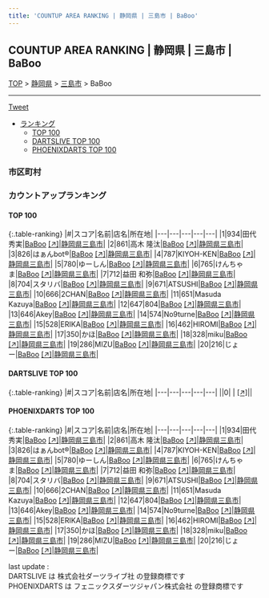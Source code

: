 ```yaml
---
title: 'COUNTUP AREA RANKING | 静岡県 | 三島市 | BaBoo'
---
```

## COUNTUP AREA RANKING | 静岡県 | 三島市 | BaBoo

[TOP](/darts/rank/) > [静岡県](/darts/rank/静岡県/) > [三島市](/darts/rank/静岡県/三島市/) > BaBoo

___

<a href="https://twitter.com/share?ref_src=twsrc%5Etfw" data-text="COUNTUP AREA RANKING | 静岡県三島市BaBoo" class="twitter-share-button" data-hashtags="DARTSLIVE,PHOENIXDARTS,darts,ダーツ" data-show-count="false">Tweet</a>

* [ランキング](#カウントアップランキング)
    * [TOP 100](#top-100)
    * [DARTSLIVE TOP 100](#dartslive-top-100)
    * [PHOENIXDARTS TOP 100](#phoenixdarts-top-100)

### 市区町村

<ul>

</ul>

### カウントアップランキング

#### TOP 100



{:.table-ranking}
|#|スコア|名前|店名|所在地|
|---|---|---|---|---|
|1|934|<span class="rank-name-pd">田代　秀実</span>|<a href="/darts/rank/shops/73604.html">BaBoo</a> <a href="https://vs.phoenixdarts.com/jp/shop/shopDetailInfo/s_73604?s_seq=73604">[↗]</a>|<a href="/darts/rank/静岡県/三島市">静岡県三島市</a>|
|2|861|<span class="rank-name-pd"><span class="pro-icon-pd"></span>高木 隆汰</span>|<a href="/darts/rank/shops/73604.html">BaBoo</a> <a href="https://vs.phoenixdarts.com/jp/shop/shopDetailInfo/s_73604?s_seq=73604">[↗]</a>|<a href="/darts/rank/静岡県/三島市">静岡県三島市</a>|
|3|826|<span class="rank-name-pd">はぁんbot®</span>|<a href="/darts/rank/shops/73604.html">BaBoo</a> <a href="https://vs.phoenixdarts.com/jp/shop/shopDetailInfo/s_73604?s_seq=73604">[↗]</a>|<a href="/darts/rank/静岡県/三島市">静岡県三島市</a>|
|4|787|<span class="rank-name-pd">KIYOH-KEN</span>|<a href="/darts/rank/shops/73604.html">BaBoo</a> <a href="https://vs.phoenixdarts.com/jp/shop/shopDetailInfo/s_73604?s_seq=73604">[↗]</a>|<a href="/darts/rank/静岡県/三島市">静岡県三島市</a>|
|5|780|<span class="rank-name-pd">ゆーしん</span>|<a href="/darts/rank/shops/73604.html">BaBoo</a> <a href="https://vs.phoenixdarts.com/jp/shop/shopDetailInfo/s_73604?s_seq=73604">[↗]</a>|<a href="/darts/rank/静岡県/三島市">静岡県三島市</a>|
|6|765|<span class="rank-name-pd">けんちゃま</span>|<a href="/darts/rank/shops/73604.html">BaBoo</a> <a href="https://vs.phoenixdarts.com/jp/shop/shopDetailInfo/s_73604?s_seq=73604">[↗]</a>|<a href="/darts/rank/静岡県/三島市">静岡県三島市</a>|
|7|712|<span class="rank-name-pd">益田 和弥</span>|<a href="/darts/rank/shops/73604.html">BaBoo</a> <a href="https://vs.phoenixdarts.com/jp/shop/shopDetailInfo/s_73604?s_seq=73604">[↗]</a>|<a href="/darts/rank/静岡県/三島市">静岡県三島市</a>|
|8|704|<span class="rank-name-pd">スタリバ</span>|<a href="/darts/rank/shops/73604.html">BaBoo</a> <a href="https://vs.phoenixdarts.com/jp/shop/shopDetailInfo/s_73604?s_seq=73604">[↗]</a>|<a href="/darts/rank/静岡県/三島市">静岡県三島市</a>|
|9|671|<span class="rank-name-pd">ATSUSHI</span>|<a href="/darts/rank/shops/73604.html">BaBoo</a> <a href="https://vs.phoenixdarts.com/jp/shop/shopDetailInfo/s_73604?s_seq=73604">[↗]</a>|<a href="/darts/rank/静岡県/三島市">静岡県三島市</a>|
|10|666|<span class="rank-name-pd">2CHAN</span>|<a href="/darts/rank/shops/73604.html">BaBoo</a> <a href="https://vs.phoenixdarts.com/jp/shop/shopDetailInfo/s_73604?s_seq=73604">[↗]</a>|<a href="/darts/rank/静岡県/三島市">静岡県三島市</a>|
|11|651|<span class="rank-name-pd">Masuda Kazuya</span>|<a href="/darts/rank/shops/73604.html">BaBoo</a> <a href="https://vs.phoenixdarts.com/jp/shop/shopDetailInfo/s_73604?s_seq=73604">[↗]</a>|<a href="/darts/rank/静岡県/三島市">静岡県三島市</a>|
|12|647|<span class="rank-name-pd">804</span>|<a href="/darts/rank/shops/73604.html">BaBoo</a> <a href="https://vs.phoenixdarts.com/jp/shop/shopDetailInfo/s_73604?s_seq=73604">[↗]</a>|<a href="/darts/rank/静岡県/三島市">静岡県三島市</a>|
|13|646|<span class="rank-name-pd">Akey</span>|<a href="/darts/rank/shops/73604.html">BaBoo</a> <a href="https://vs.phoenixdarts.com/jp/shop/shopDetailInfo/s_73604?s_seq=73604">[↗]</a>|<a href="/darts/rank/静岡県/三島市">静岡県三島市</a>|
|14|574|<span class="rank-name-pd">No9turne</span>|<a href="/darts/rank/shops/73604.html">BaBoo</a> <a href="https://vs.phoenixdarts.com/jp/shop/shopDetailInfo/s_73604?s_seq=73604">[↗]</a>|<a href="/darts/rank/静岡県/三島市">静岡県三島市</a>|
|15|528|<span class="rank-name-pd">ERIKA</span>|<a href="/darts/rank/shops/73604.html">BaBoo</a> <a href="https://vs.phoenixdarts.com/jp/shop/shopDetailInfo/s_73604?s_seq=73604">[↗]</a>|<a href="/darts/rank/静岡県/三島市">静岡県三島市</a>|
|16|462|<span class="rank-name-pd">HIROMI</span>|<a href="/darts/rank/shops/73604.html">BaBoo</a> <a href="https://vs.phoenixdarts.com/jp/shop/shopDetailInfo/s_73604?s_seq=73604">[↗]</a>|<a href="/darts/rank/静岡県/三島市">静岡県三島市</a>|
|17|350|<span class="rank-name-pd">かほ</span>|<a href="/darts/rank/shops/73604.html">BaBoo</a> <a href="https://vs.phoenixdarts.com/jp/shop/shopDetailInfo/s_73604?s_seq=73604">[↗]</a>|<a href="/darts/rank/静岡県/三島市">静岡県三島市</a>|
|18|328|<span class="rank-name-pd">miku</span>|<a href="/darts/rank/shops/73604.html">BaBoo</a> <a href="https://vs.phoenixdarts.com/jp/shop/shopDetailInfo/s_73604?s_seq=73604">[↗]</a>|<a href="/darts/rank/静岡県/三島市">静岡県三島市</a>|
|19|286|<span class="rank-name-pd">MIZU</span>|<a href="/darts/rank/shops/73604.html">BaBoo</a> <a href="https://vs.phoenixdarts.com/jp/shop/shopDetailInfo/s_73604?s_seq=73604">[↗]</a>|<a href="/darts/rank/静岡県/三島市">静岡県三島市</a>|
|20|216|<span class="rank-name-pd">じょー</span>|<a href="/darts/rank/shops/73604.html">BaBoo</a> <a href="https://vs.phoenixdarts.com/jp/shop/shopDetailInfo/s_73604?s_seq=73604">[↗]</a>|<a href="/darts/rank/静岡県/三島市">静岡県三島市</a>|


#### DARTSLIVE TOP 100



{:.table-ranking}
|#|スコア|名前|店名|所在地|
|---|---|---|---|---|
||0|<span class="rank-name-dl"> </span>|<a href="/darts/rank/shops/.html"></a> <a href="">[↗]</a>|<a href="/darts/rank//"></a>|


#### PHOENIXDARTS TOP 100



{:.table-ranking}
|#|スコア|名前|店名|所在地|
|---|---|---|---|---|
|1|934|<span class="rank-name-pd">田代　秀実</span>|<a href="/darts/rank/shops/73604.html">BaBoo</a> <a href="https://vs.phoenixdarts.com/jp/shop/shopDetailInfo/s_73604?s_seq=73604">[↗]</a>|<a href="/darts/rank/静岡県/三島市">静岡県三島市</a>|
|2|861|<span class="rank-name-pd"><span class="pro-icon-pd"></span>高木 隆汰</span>|<a href="/darts/rank/shops/73604.html">BaBoo</a> <a href="https://vs.phoenixdarts.com/jp/shop/shopDetailInfo/s_73604?s_seq=73604">[↗]</a>|<a href="/darts/rank/静岡県/三島市">静岡県三島市</a>|
|3|826|<span class="rank-name-pd">はぁんbot®</span>|<a href="/darts/rank/shops/73604.html">BaBoo</a> <a href="https://vs.phoenixdarts.com/jp/shop/shopDetailInfo/s_73604?s_seq=73604">[↗]</a>|<a href="/darts/rank/静岡県/三島市">静岡県三島市</a>|
|4|787|<span class="rank-name-pd">KIYOH-KEN</span>|<a href="/darts/rank/shops/73604.html">BaBoo</a> <a href="https://vs.phoenixdarts.com/jp/shop/shopDetailInfo/s_73604?s_seq=73604">[↗]</a>|<a href="/darts/rank/静岡県/三島市">静岡県三島市</a>|
|5|780|<span class="rank-name-pd">ゆーしん</span>|<a href="/darts/rank/shops/73604.html">BaBoo</a> <a href="https://vs.phoenixdarts.com/jp/shop/shopDetailInfo/s_73604?s_seq=73604">[↗]</a>|<a href="/darts/rank/静岡県/三島市">静岡県三島市</a>|
|6|765|<span class="rank-name-pd">けんちゃま</span>|<a href="/darts/rank/shops/73604.html">BaBoo</a> <a href="https://vs.phoenixdarts.com/jp/shop/shopDetailInfo/s_73604?s_seq=73604">[↗]</a>|<a href="/darts/rank/静岡県/三島市">静岡県三島市</a>|
|7|712|<span class="rank-name-pd">益田 和弥</span>|<a href="/darts/rank/shops/73604.html">BaBoo</a> <a href="https://vs.phoenixdarts.com/jp/shop/shopDetailInfo/s_73604?s_seq=73604">[↗]</a>|<a href="/darts/rank/静岡県/三島市">静岡県三島市</a>|
|8|704|<span class="rank-name-pd">スタリバ</span>|<a href="/darts/rank/shops/73604.html">BaBoo</a> <a href="https://vs.phoenixdarts.com/jp/shop/shopDetailInfo/s_73604?s_seq=73604">[↗]</a>|<a href="/darts/rank/静岡県/三島市">静岡県三島市</a>|
|9|671|<span class="rank-name-pd">ATSUSHI</span>|<a href="/darts/rank/shops/73604.html">BaBoo</a> <a href="https://vs.phoenixdarts.com/jp/shop/shopDetailInfo/s_73604?s_seq=73604">[↗]</a>|<a href="/darts/rank/静岡県/三島市">静岡県三島市</a>|
|10|666|<span class="rank-name-pd">2CHAN</span>|<a href="/darts/rank/shops/73604.html">BaBoo</a> <a href="https://vs.phoenixdarts.com/jp/shop/shopDetailInfo/s_73604?s_seq=73604">[↗]</a>|<a href="/darts/rank/静岡県/三島市">静岡県三島市</a>|
|11|651|<span class="rank-name-pd">Masuda Kazuya</span>|<a href="/darts/rank/shops/73604.html">BaBoo</a> <a href="https://vs.phoenixdarts.com/jp/shop/shopDetailInfo/s_73604?s_seq=73604">[↗]</a>|<a href="/darts/rank/静岡県/三島市">静岡県三島市</a>|
|12|647|<span class="rank-name-pd">804</span>|<a href="/darts/rank/shops/73604.html">BaBoo</a> <a href="https://vs.phoenixdarts.com/jp/shop/shopDetailInfo/s_73604?s_seq=73604">[↗]</a>|<a href="/darts/rank/静岡県/三島市">静岡県三島市</a>|
|13|646|<span class="rank-name-pd">Akey</span>|<a href="/darts/rank/shops/73604.html">BaBoo</a> <a href="https://vs.phoenixdarts.com/jp/shop/shopDetailInfo/s_73604?s_seq=73604">[↗]</a>|<a href="/darts/rank/静岡県/三島市">静岡県三島市</a>|
|14|574|<span class="rank-name-pd">No9turne</span>|<a href="/darts/rank/shops/73604.html">BaBoo</a> <a href="https://vs.phoenixdarts.com/jp/shop/shopDetailInfo/s_73604?s_seq=73604">[↗]</a>|<a href="/darts/rank/静岡県/三島市">静岡県三島市</a>|
|15|528|<span class="rank-name-pd">ERIKA</span>|<a href="/darts/rank/shops/73604.html">BaBoo</a> <a href="https://vs.phoenixdarts.com/jp/shop/shopDetailInfo/s_73604?s_seq=73604">[↗]</a>|<a href="/darts/rank/静岡県/三島市">静岡県三島市</a>|
|16|462|<span class="rank-name-pd">HIROMI</span>|<a href="/darts/rank/shops/73604.html">BaBoo</a> <a href="https://vs.phoenixdarts.com/jp/shop/shopDetailInfo/s_73604?s_seq=73604">[↗]</a>|<a href="/darts/rank/静岡県/三島市">静岡県三島市</a>|
|17|350|<span class="rank-name-pd">かほ</span>|<a href="/darts/rank/shops/73604.html">BaBoo</a> <a href="https://vs.phoenixdarts.com/jp/shop/shopDetailInfo/s_73604?s_seq=73604">[↗]</a>|<a href="/darts/rank/静岡県/三島市">静岡県三島市</a>|
|18|328|<span class="rank-name-pd">miku</span>|<a href="/darts/rank/shops/73604.html">BaBoo</a> <a href="https://vs.phoenixdarts.com/jp/shop/shopDetailInfo/s_73604?s_seq=73604">[↗]</a>|<a href="/darts/rank/静岡県/三島市">静岡県三島市</a>|
|19|286|<span class="rank-name-pd">MIZU</span>|<a href="/darts/rank/shops/73604.html">BaBoo</a> <a href="https://vs.phoenixdarts.com/jp/shop/shopDetailInfo/s_73604?s_seq=73604">[↗]</a>|<a href="/darts/rank/静岡県/三島市">静岡県三島市</a>|
|20|216|<span class="rank-name-pd">じょー</span>|<a href="/darts/rank/shops/73604.html">BaBoo</a> <a href="https://vs.phoenixdarts.com/jp/shop/shopDetailInfo/s_73604?s_seq=73604">[↗]</a>|<a href="/darts/rank/静岡県/三島市">静岡県三島市</a>|


<div class="footer border-top border-gray-light mt-5 pt-3 text-right text-gray">
    last update : <span style="font-weight: italic" id="foot_last_modified"></span><br />
    DARTSLIVE は 株式会社ダーツライブ社 の登録商標です<br />
    PHOENIXDARTS は フェニックスダーツジャパン株式会社 の登録商標です<br />
</div>

<script src="https://cdnjs.cloudflare.com/ajax/libs/jquery.tablesorter/2.31.3/js/jquery.tablesorter.min.js" integrity="sha512-qzgd5cYSZcosqpzpn7zF2ZId8f/8CHmFKZ8j7mU4OUXTNRd5g+ZHBPsgKEwoqxCtdQvExE5LprwwPAgoicguNg==" crossorigin="anonymous" referrerpolicy="no-referrer"></script>
<link rel="stylesheet" href="https://cdnjs.cloudflare.com/ajax/libs/jquery.tablesorter/2.31.3/css/theme.default.min.css" integrity="sha512-wghhOJkjQX0Lh3NSWvNKeZ0ZpNn+SPVXX1Qyc9OCaogADktxrBiBdKGDoqVUOyhStvMBmJQ8ZdMHiR3wuEq8+w==" crossorigin="anonymous" referrerpolicy="no-referrer" />
<script>
$(function() {
    $(".table-ranking").tablesorter({sortList:[[0, 0]]});
    $("#foot_last_modified").text(formatDate(new Date(document.lastModified), 'yyyy-MM-dd HH:mm:ss'));
});
</script>

<script async src="https://platform.twitter.com/widgets.js" charset="utf-8"></script>